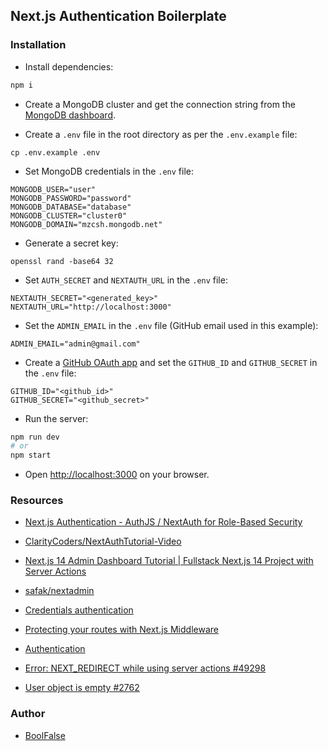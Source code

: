 
## Next.js Authentication Boilerplate


### Installation

- Install dependencies:

```bash
npm i
```

- Create a MongoDB cluster and get the connection string from the [MongoDB dashboard](https://cloud.mongodb.com/).

- Create a `.env` file in the root directory as per the `.env.example` file:

```shell
cp .env.example .env
```

- Set MongoDB credentials in the `.env` file:

```dotenv
MONGODB_USER="user"
MONGODB_PASSWORD="password"
MONGODB_DATABASE="database"
MONGODB_CLUSTER="cluster0"
MONGODB_DOMAIN="mzcsh.mongodb.net"
```

- Generate a secret key:

```shell
openssl rand -base64 32
```

- Set `AUTH_SECRET` and `NEXTAUTH_URL` in the `.env` file:

```dotenv
NEXTAUTH_SECRET="<generated_key>"
NEXTAUTH_URL="http://localhost:3000"
```

- Set the `ADMIN_EMAIL` in the `.env` file (GitHub email used in this example):

```dotenv
ADMIN_EMAIL="admin@gmail.com"
```

- Create a [GitHub OAuth app](https://github.com/settings/developers) and set the `GITHUB_ID` and `GITHUB_SECRET` in the `.env` file:

```dotenv
GITHUB_ID="<github_id>"
GITHUB_SECRET="<github_secret>"
```

- Run the server:

```bash
npm run dev
# or
npm start
```

- Open [http://localhost:3000](http://localhost:3000) on your browser.


### Resources

- [Next.js Authentication - AuthJS / NextAuth for Role-Based Security](https://www.youtube.com/watch?v=MNm1XhDjX1s)
- [ClarityCoders/NextAuthTutorial-Video](https://github.com/ClarityCoders/NextAuthTutorial-Video)

- [Next.js 14 Admin Dashboard Tutorial | Fullstack Next.js 14 Project with Server Actions](https://www.youtube.com/watch?v=cBg6xA5C60s)
- [safak/nextadmin](https://github.com/safak/nextadmin/tree/completed)

- [Credentials authentication](https://authjs.dev/getting-started/providers/credentials-tutorial)
- [Protecting your routes with Next.js Middleware](https://nextjs.org/learn/dashboard-app/adding-authentication#protecting-your-routes-with-nextjs-middleware)
- [Authentication](https://nextjs.org/docs/pages/building-your-application/authentication)

- [Error: NEXT_REDIRECT while using server actions #49298](https://github.com/vercel/next.js/issues/49298#issuecomment-1542055642)
- [User object is empty #2762](https://github.com/nextauthjs/next-auth/discussions/2762)


### Author

- [BoolFalse](https://boolfalse.com/)
